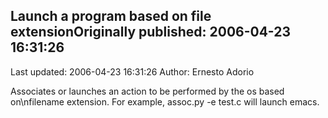 ## Launch a program based on file extensionOriginally published: 2006-04-23 16:31:26 
Last updated: 2006-04-23 16:31:26 
Author: Ernesto Adorio 
 
Associates or launches an action to be performed by the os based on\nfilename extension. For example, assoc.py -e test.c will launch emacs.
